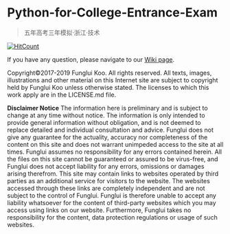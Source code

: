 # Python-for-College-Entrance-Exam
> 五年高考三年模拟·浙江·技术

[![HitCount](http://hits.dwyl.io/FungluiKoo/Python-for-College-Entrance-Exam.svg)](http://hits.dwyl.io/FungluiKoo/Python-for-College-Entrance-Exam)

If you have any question, please navigate to our [Wiki page](https://github.com/FungluiKoo/Python-for-College-Entrance-Exam/wiki).

Copyright©2017-2019 Funglui Koo. All rights reserved.
All texts, images, illustrations and other material on this Internet site are subject to copyright held by Funglui Koo unless otherwise stated. The licenses to which this work apply are in the LICENSE.md file.

**Disclaimer Notice**
The information here is preliminary and is subject to change at any time without notice. The information is only intended to provide general information without obligation, and is not deemed to replace detailed and individual consultation and advice.
Funglui does not give any guarantee for the actuality, accuracy nor completeness of the content on this site and does not warrant unimpeded access to the site at all times. Funglui assumes no responsibility for any errors contained herein.
All the files on this site cannot be guaranteed or assured to be virus-free, and Funglui does not accept liability for any errors, omissions or damages arising therefrom.
This site may contain links to websites operated by third parties as an additional service for visitors to the website. The websites accessed through these links are completely independent and are not subject to the control of Funglui. Funglui is therefore unable to accept any liability whatsoever for the content of third-party websites which you may access using links on our website. Furthermore, Funglui takes no responsibility for the content, data protection regulations or usage of such websites. 
